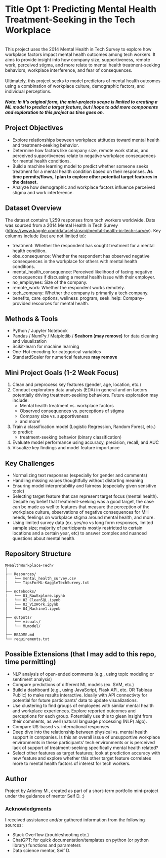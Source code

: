 # Title Opt 1: Predicting Mental Health Treatment-Seeking in the Tech Workplace
<br>This project uses the 2014 Mental Health in Tech Survey to explore how workplace factors impact mental health outcomes among tech workers. It aims to provide insight into how company size, supportiveness, remote work, perceived stigma, and more relate to mental health treatment-seeking behaviors, workplace interference, and fear of consequences.
<br>
<br>Ultimately, this project seeks to model predictors of mental health outcomes using a combination of workplace culture, demographic factors, and individual perceptions.
<br>
<br> ***Note: In it's original form, the mini-projects scope is limited to creating a ML model to predict a target feature, but I hope to add more components and exploration to this project as time goes on.***

## Project Objectives
- Explore relationships between workplace attitudes toward mental health and treatment-seeking behavior.
- Determine how factors like company size, remote work status, and perceived supportiveness relate to negative workplace consequences for mental health conditions.
- Build a machine learning model to predict whether someone seeks treatment for a mental health condition based on their responses. **As time permits/flows, I plan to explore other potential target features in the dataset.**
- Analyze how demographic and workplace factors influence perceived stigma and work interference.
## Dataset Overview
The dataset contains 1,259 responses from tech workers worldwide. Data was sourced from a 2014 Mental Health in Tech Survey (https://www.kaggle.com/datasets/osmi/mental-health-in-tech-survey). Key columns include (but are not limited to):
- treatment: Whether the respondent has sought treatment for a mental health condition.
- obs_consequence: Whether the respondent has observed negative consequences in the workplace for others with mental health conditions.
- mental_health_consequence: Perceived likelihood of facing negative consequences if discussing a mental health issue with their employer.
- no_employees: Size of the company.
- remote_work: Whether the respondent works remotely.
- tech_company: Whether the company is primarily a tech company.
- benefits, care_options, wellness_program, seek_help: Company-provided resources for mental health.

## Methods & Tools
- Python / Jupyter Notebook
- Pandas / NumPy / Matplotlib / **Seaborn (may remove)** for data cleaning and visualization
- Scikit-learn for machine learning
- One-Hot encoding for categorical variables
- StandardScaler for numerical features **may remove**

## Mini Project Goals (1-2 Week Focus)
1. Clean and preprocess key features (gender, age, location, etc.)
2. Conduct exploratory data analysis (EDA) in general and on factors potentially driving treatment-seeking behaviors. Future exploration may include:
   - Mental health treatment vs. workplace factors
   - Observed consequences vs. perceptions of stigma
   - Company size vs. supportiveness
   - and more!
6. Train a classification model (Logistic Regression, Random Forest, etc.) to predict:
   - treatment-seeking behavior (binary classification)
7. Evaluate model performance using accuracy, precision, recall, and AUC
8. Visualize key findings and model feature importance

## Key Challenges
- Normalizing text responses (especially for gender and comments)
- Handling missing values thoughtfully without distorting meaning
- Ensuring model interpretability and fairness (especially given sensitive topic)
- Selecting target feature that can represent target focus (mental health). Despite my belief that treatment-seeking was a good target, the case can be made as well to features that measure the perception of the workplace culture, observations of negative consequences for MH needs, feelings on workplace stigma around mental health, and more.
- Using limited survey data (ex. yes/no vs long form responses, limited sample size; majority of participants mostly restricted to certain locations and a certain year, etc) to answer complex and nuanced questions about mental health.

## Repository Structure
```
MHealthWorkplace-Tech/
│
├── Resources/
│   └── mental_health_survey.csv
|   └── TipsForML-KaggleTechSurvey.txt
│
├── notebooks/
|   └── 01_RawExplore.ipynb
|   └── 02_CleanSQL.ipynb
│   └── 03_VizWork.ipynb
│   └── 04_Machine1.ipynb
│
├── outputs/
│   └── visuals/
│   └── MLmodel/
│
├── README.md
└── requirements.txt
```
## Possible Extensions (that I may add to this repo, time permitting)
- NLP analysis of open-ended comments (e.g., using topic modeling or sentiment analysis)
- Compare predictions of different ML models (ex. SVM, etc.)
- Build a dashboard (e.g., using JavaScript, Flask API, etc. OR Tableau Public) to make results interactive. Ideally with API connectivty for potential for future participants' data to update visualizations.
- Use clustering to find groups of employees with similar mental health and workplace experiences. Explore reported outcomes and perceptions for each group. Potentially use this to glean insight from their comments, as well (natural language processing (NLP) algo).
- Compare US-based vs. international responses
- Deep dive into the relationship between physical vs. mental health support in companies. Is this an overall issue of unsupportive workplace environments in these participants' tech environments or is perceived lack of support of treatment-seeking specifically mental health related?
- Select other features as target features; look at prediction accuracy with new feature and explore whether this other target feature correlates more to mental health factors of interest for tech workers.

## Author
Project by Arielmy M., created as part of a short-term portfolio mini-project under the guidance of mentor Seif D. :)

### Acknowledgments
I received assistance and/or gathered information from the following sources:
- Stack Overflow (troubleshooting etc.)
- ChatGPT: for quick documentation/templates on python (or python library) functions and parameters
- Data science mentor, Seif D.
